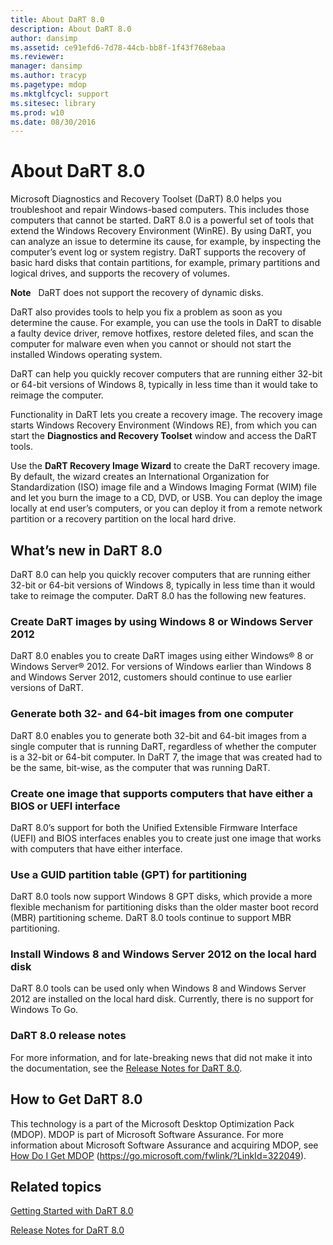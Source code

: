```yaml
---
title: About DaRT 8.0
description: About DaRT 8.0
author: dansimp
ms.assetid: ce91efd6-7d78-44cb-bb8f-1f43f768ebaa
ms.reviewer: 
manager: dansimp
ms.author: tracyp
ms.pagetype: mdop
ms.mktglfcycl: support
ms.sitesec: library
ms.prod: w10
ms.date: 08/30/2016
---
```



# About DaRT 8.0


Microsoft Diagnostics and Recovery Toolset (DaRT) 8.0 helps you troubleshoot and repair Windows-based computers. This includes those computers that cannot be started. DaRT 8.0 is a powerful set of tools that extend the Windows Recovery Environment (WinRE). By using DaRT, you can analyze an issue to determine its cause, for example, by inspecting the computer’s event log or system registry. DaRT supports the recovery of basic hard disks that contain partitions, for example, primary partitions and logical drives, and supports the recovery of volumes.

**Note**  
DaRT does not support the recovery of dynamic disks.

 

DaRT also provides tools to help you fix a problem as soon as you determine the cause. For example, you can use the tools in DaRT to disable a faulty device driver, remove hotfixes, restore deleted files, and scan the computer for malware even when you cannot or should not start the installed Windows operating system.

DaRT can help you quickly recover computers that are running either 32-bit or 64-bit versions of Windows 8, typically in less time than it would take to reimage the computer.

Functionality in DaRT lets you create a recovery image. The recovery image starts Windows Recovery Environment (Windows RE), from which you can start the **Diagnostics and Recovery Toolset** window and access the DaRT tools.

Use the **DaRT Recovery Image Wizard** to create the DaRT recovery image. By default, the wizard creates an International Organization for Standardization (ISO) image file and a Windows Imaging Format (WIM) file and let you burn the image to a CD, DVD, or USB. You can deploy the image locally at end user’s computers, or you can deploy it from a remote network partition or a recovery partition on the local hard drive.

## <a href="" id="what-s-new-in-dart-8-0"></a>What’s new in DaRT 8.0


DaRT 8.0 can help you quickly recover computers that are running either 32-bit or 64-bit versions of Windows 8, typically in less time than it would take to reimage the computer. DaRT 8.0 has the following new features.

### Create DaRT images by using Windows 8 or Windows Server 2012

DaRT 8.0 enables you to create DaRT images using either Windows® 8 or Windows Server® 2012. For versions of Windows earlier than Windows 8 and Windows Server 2012, customers should continue to use earlier versions of DaRT.

### Generate both 32- and 64-bit images from one computer

DaRT 8.0 enables you to generate both 32-bit and 64-bit images from a single computer that is running DaRT, regardless of whether the computer is a 32-bit or 64-bit computer. In DaRT 7, the image that was created had to be the same, bit-wise, as the computer that was running DaRT.

### Create one image that supports computers that have either a BIOS or UEFI interface

DaRT 8.0’s support for both the Unified Extensible Firmware Interface (UEFI) and BIOS interfaces enables you to create just one image that works with computers that have either interface.

### Use a GUID partition table (GPT) for partitioning

DaRT 8.0 tools now support Windows 8 GPT disks, which provide a more flexible mechanism for partitioning disks than the older master boot record (MBR) partitioning scheme. DaRT 8.0 tools continue to support MBR partitioning.

### Install Windows 8 and Windows Server 2012 on the local hard disk

DaRT 8.0 tools can be used only when Windows 8 and Windows Server 2012 are installed on the local hard disk. Currently, there is no support for Windows To Go.

### <a href="" id="-------------dart-8-0-release-notes"></a> DaRT 8.0 release notes

For more information, and for late-breaking news that did not make it into the documentation, see the [Release Notes for DaRT 8.0](release-notes-for-dart-80--dart-8.md).

## How to Get DaRT 8.0


This technology is a part of the Microsoft Desktop Optimization Pack (MDOP). MDOP is part of Microsoft Software Assurance. For more information about Microsoft Software Assurance and acquiring MDOP, see [How Do I Get MDOP](https://go.microsoft.com/fwlink/?LinkId=322049) (https://go.microsoft.com/fwlink/?LinkId=322049).

## Related topics


[Getting Started with DaRT 8.0](getting-started-with-dart-80-dart-8.md)

[Release Notes for DaRT 8.0](release-notes-for-dart-80--dart-8.md)

 

 





